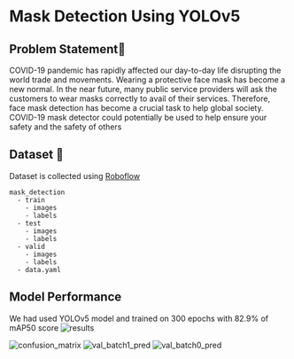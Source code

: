 # Mask Detection Using YOLOv5
## Problem Statement📝
COVID-19 pandemic has rapidly affected our day-to-day life disrupting the world trade and movements. Wearing a protective face mask has become a new normal. In the near future, many public service providers will ask the customers to wear masks correctly to avail of their services. Therefore, face mask detection has become a crucial task to help global society.
COVID-19 mask detector could potentially be used to help ensure your safety and the safety of others
## Dataset 📰
Dataset is collected using [Roboflow](https://public.roboflow.com/object-detection/mask-wearing)
```
mask_detection
  - train
    - images
    - labels
  - test
    - images
    - labels
  - valid
    - images
    - labels
  - data.yaml
```
## Model Performance
We had used YOLOv5 model and trained on 300 epochs with 82.9% of mAP50 score
![results](https://github.com/Parvez13/Mask_Detection/assets/66157611/7988ed8c-f97f-4b03-ae1d-1bd1fc9fef64)

![confusion_matrix](https://github.com/Parvez13/Mask_Detection/assets/66157611/a11fc963-f393-4dc0-be96-ad6897653c1b)
![val_batch1_pred](https://github.com/Parvez13/Mask_Detection/assets/66157611/fc19e187-9a55-4129-9cc5-8298bbc33bfb)
![val_batch0_pred](https://github.com/Parvez13/Mask_Detection/assets/66157611/c10f7f3e-b595-4bcb-a2c0-108155a050fa)


